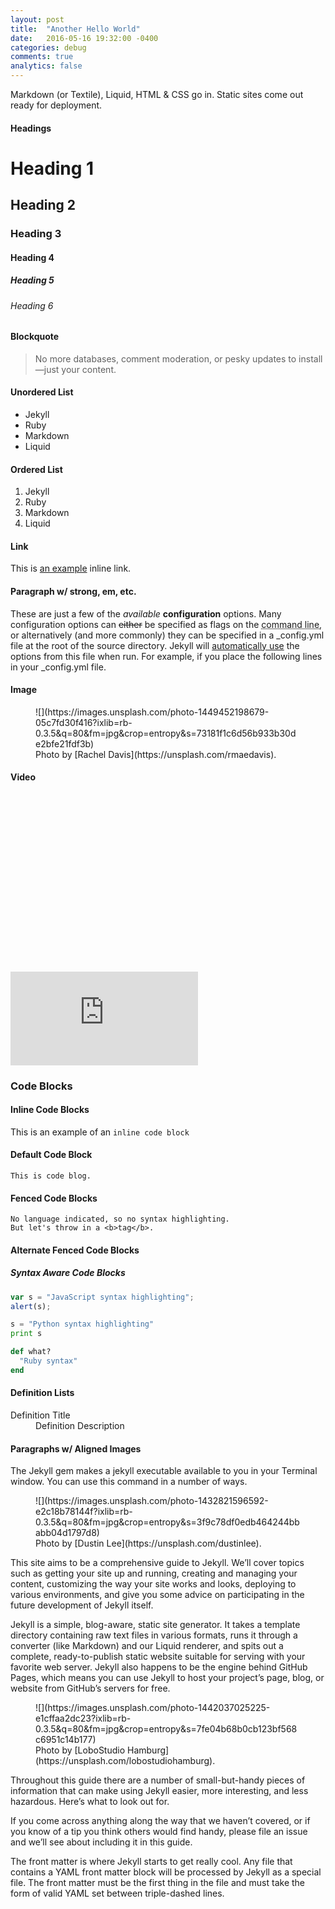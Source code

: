 ```yaml
---
layout: post
title:  "Another Hello World"
date:   2016-05-16 19:32:00 -0400
categories: debug
comments: true
analytics: false
---
```

Markdown (or Textile), Liquid, HTML & CSS go in. Static sites come out ready for deployment.
<!--more-->

#### Headings

# Heading 1

## Heading 2

### Heading 3

#### Heading 4

##### Heading 5

###### Heading 6

#### Blockquote

> No more databases, comment moderation, or pesky updates to install—just your content.


#### Unordered List

*   Jekyll
*   Ruby
*   Markdown
*   Liquid

#### Ordered List

1.  Jekyll
2.  Ruby
3.  Markdown
4.  Liquid

#### Link

This is [an example](http://example.com/ "Title") inline link.

#### Paragraph w/ strong, em, etc.

These are just a few of the _available_ **configuration** options. Many configuration options can ~~either~~ be specified as flags on the <abbr title="Command Line Tool">command line</abbr>, or alternatively (and more commonly) they can be specified in a _config.yml file at the root of the source directory. Jekyll will [automatically use](http://joro.me/) the options from this file when run. For example, if you place the following lines in your _config.yml file.

#### Image

<figure class="aligncenter">![](https://images.unsplash.com/photo-1449452198679-05c7fd30f416?ixlib=rb-0.3.5&q=80&fm=jpg&crop=entropy&s=73181f1c6d56b933b30de2bfe21fdf3b)

<figcaption>Photo by [Rachel Davis](https://unsplash.com/rmaedavis).</figcaption>

</figure>

#### Video

<div class="fluid-width-video-wrapper" style="padding-top: 56.25%;"><iframe src="https://www.youtube.com/embed/iWowJBRMtpc" frameborder="0" allowfullscreen="" name="fitvid0"></iframe></div>

### Code Blocks

#### Inline Code Blocks

This is an example of an `inline code block`

#### Default Code Block

```
This is code blog.

```

#### Fenced Code Blocks

```
No language indicated, so no syntax highlighting. 
But let's throw in a <b>tag</b>.
```

#### Alternate Fenced Code Blocks

##### Syntax Aware Code Blocks

~~~ javascript
var s = "JavaScript syntax highlighting";
alert(s);
~~~
 
~~~ python
s = "Python syntax highlighting"
print s
~~~

~~~ ruby
def what?
  "Ruby syntax"
end
~~~

#### Definition Lists

<dl>

<dt>Definition Title</dt>

<dd>Definition Description</dd>

</dl>

#### Paragraphs w/ Aligned Images

The Jekyll gem makes a jekyll executable available to you in your Terminal window. You can use this command in a number of ways.

<figure class="alignleft">![](https://images.unsplash.com/photo-1432821596592-e2c18b78144f?ixlib=rb-0.3.5&q=80&fm=jpg&crop=entropy&s=3f9c78df0edb464244bbabb04d1797d8)

<figcaption>Photo by [Dustin Lee](https://unsplash.com/dustinlee).</figcaption>

</figure>

This site aims to be a comprehensive guide to Jekyll. We’ll cover topics such as getting your site up and running, creating and managing your content, customizing the way your site works and looks, deploying to various environments, and give you some advice on participating in the future development of Jekyll itself.

Jekyll is a simple, blog-aware, static site generator. It takes a template directory containing raw text files in various formats, runs it through a converter (like Markdown) and our Liquid renderer, and spits out a complete, ready-to-publish static website suitable for serving with your favorite web server. Jekyll also happens to be the engine behind GitHub Pages, which means you can use Jekyll to host your project’s page, blog, or website from GitHub’s servers for free.

<figure class="alignright">![](https://images.unsplash.com/photo-1442037025225-e1cffaa2dc23?ixlib=rb-0.3.5&q=80&fm=jpg&crop=entropy&s=7fe04b68b0cb123bf568c6951c14b177)

<figcaption>Photo by [LoboStudio Hamburg](https://unsplash.com/lobostudiohamburg).</figcaption>

</figure>

Throughout this guide there are a number of small-but-handy pieces of information that can make using Jekyll easier, more interesting, and less hazardous. Here’s what to look out for.

If you come across anything along the way that we haven’t covered, or if you know of a tip you think others would find handy, please file an issue and we’ll see about including it in this guide.

The front matter is where Jekyll starts to get really cool. Any file that contains a YAML front matter block will be processed by Jekyll as a special file. The front matter must be the first thing in the file and must take the form of valid YAML set between triple-dashed lines.

